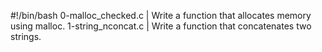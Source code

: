#!/bin/bash
0-malloc_checked.c | Write a function that allocates memory using malloc.
1-string_nconcat.c | Write a function that concatenates two strings.

